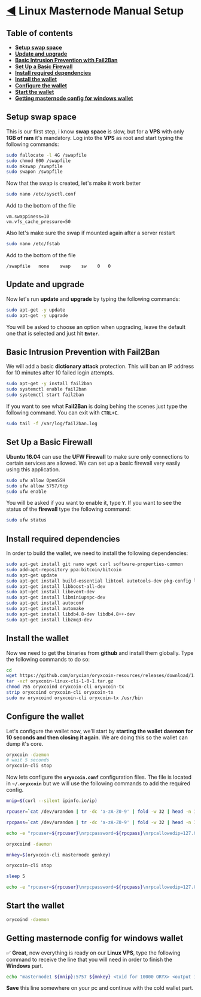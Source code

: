 # [:arrow_backward:](./README.md) Linux Masternode Manual Setup

## Table of contents
- **[Setup swap space](#setup-swap-space)**
- **[Update and upgrade](#update-and-upgrade)**
- **[Basic Intrusion Prevention with Fail2Ban](#basic-intrusion-prevention-with-fail2ban)**
- **[Set Up a Basic Firewall](#set-up-a-basic-firewall)**
- **[Install required dependencies](#install-required-dependencies)**
- **[Install the wallet](#install-the-wallet)**
- **[Configure the wallet](#configure-the-wallet)**
- **[Start the wallet](#start-the-wallet)**
- **[Getting masternode config for windows wallet](#getting-masternode-config-for-windows-wallet)**

## Setup swap space
This is our first step, i know **swap space** is slow, but for a **VPS** with only **1GB of ram** it's mandatory. Log into the **VPS** as root and start typing the following commands:

````bash
sudo fallocate -l 4G /swapfile
sudo chmod 600 /swapfile
sudo mkswap /swapfile
sudo swapon /swapfile
````

Now that the swap is created, let's make it work better

````bash
sudo nano /etc/sysctl.conf
````

Add to the bottom of the file

````
vm.swappiness=10
vm.vfs_cache_pressure=50	
````

Also let's make sure the swap if mounted again after a server restart

````bash
sudo nano /etc/fstab
````

Add to the bottom of the file

````
/swapfile   none    swap    sw    0   0
````

## Update and upgrade
Now let's run **update** and **upgrade** by typing the following commands:

````bash
sudo apt-get -y update
sudo apt-get -y upgrade
````

You will be asked to choose an option when upgrading, leave the default one that is selected and just hit **``Enter``**.

## Basic Intrusion Prevention with Fail2Ban
We will add a basic **dictionary attack** protection. This will ban an IP address for 10 minutes after 10 failed login attempts.

````bash
sudo apt-get -y install fail2ban
sudo systemctl enable fail2ban
sudo systemctl start fail2ban
````

If you want to see what **Fail2Ban** is doing behing the scenes just type the following command. You can exit with **``CTRL+C``**.

````bash
sudo tail -f /var/log/fail2ban.log
````

## Set Up a Basic Firewall
**Ubuntu 16.04** can use the **UFW Firewall** to make sure only connections to certain services are allowed. We can set up a basic firewall very easily using this application.

````bash
sudo ufw allow OpenSSH
sudo ufw allow 5757/tcp
sudo ufw enable
````

You will be asked if you want to enable it, type **``Y``**. If you want to see the status of the **firewall** type the following command:

````bash
sudo ufw status
````

## Install required dependencies
In order to build the wallet, we need to install the following dependencies:

````bash
sudo apt-get install git nano wget curl software-properties-common
sudo add-apt-repository ppa:bitcoin/bitcoin
sudo apt-get update
sudo apt-get install build-essential libtool autotools-dev pkg-config libssl-dev
sudo apt-get install libboost-all-dev
sudo apt-get install libevent-dev
sudo apt-get install libminiupnpc-dev
sudo apt-get install autoconf
sudo apt-get install automake
sudo apt-get install libdb4.8-dev libdb4.8++-dev
sudo apt-get install libzmq3-dev
````	

## Install the wallet
Now we need to get the binaries from **github** and install them globally. Type the following commands to do so:

````bash
cd
wget https://github.com/oryxian/oryxcoin-resources/releases/download/1.0.1/oryxcoin-linux-cli-1-0-1.tar.gz
tar -xzf oryxcoin-linux-cli-1-0-1.tar.gz
chmod 755 oryxcoind oryxcoin-cli oryxcoin-tx
strip oryxcoind oryxcoin-cli oryxcoin-tx
sudo mv oryxcoind oryxcoin-cli oryxcoin-tx /usr/bin
````

## Configure the wallet
Let's configure the wallet now, we'll start by **starting the wallet daemon for 10 seconds and then closing it again**. We are doing this so the wallet can dump it's core.

````bash
oryxcoin -daemon
# wait 5 seconds
oryxcoin-cli stop
````

Now lets configure the **``oryxcoin.conf``** configuration files. The file is located in **``~/.oryxcoin``** but we will use the following commands to add the required config.

````bash
mnip=$(curl --silent ipinfo.io/ip)

rpcuser=`cat /dev/urandom | tr -dc 'a-zA-Z0-9' | fold -w 32 | head -n 1`

rpcpass=`cat /dev/urandom | tr -dc 'a-zA-Z0-9' | fold -w 32 | head -n 1`

echo -e "rpcuser=${rpcuser}\nrpcpassword=${rpcpass}\nrpcallowedip=127.0.0.1" > ~/.oryxcoin/oryxcoin.conf

oryxcoind -daemon

mnkey=$(oryxcoin-cli masternode genkey)

oryxcoin-cli stop

sleep 5

echo -e "rpcuser=${rpcuser}\nrpcpassword=${rpcpass}\nrpcallowedip=127.0.0.1\nmasternode=1\ndaemon=1\nbind=${mnip}:${COINPORT}\nmasternodeprivkey=${mnkey}"
````

## Start the wallet

````bash
orycoind -daemon
````

## Getting masternode config for windows wallet
:white_check_mark: **Great**, now everything is ready on our **Linux VPS**, type the following command to receive the line that you will need in order to finish the **Windows** part.

````bash
echo "masternode1 ${mnip}:5757 ${mnkey} <txid for 10000 ORYX> <output index for 10000 ORYX>"
````

**Save** this line somewhere on your pc and continue with the cold wallet part.
